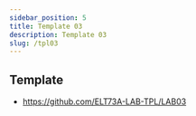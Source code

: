 ```yaml
---
sidebar_position: 5
title: Template 03
description: Template 03
slug: /tpl03
---
```


## Template
- https://github.com/ELT73A-LAB-TPL/LAB03


